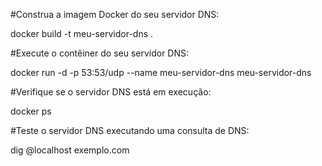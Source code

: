 #Construa a imagem Docker do seu servidor DNS:

docker build -t meu-servidor-dns .

#Execute o contêiner do seu servidor DNS:

docker run -d -p 53:53/udp --name meu-servidor-dns meu-servidor-dns

#Verifique se o servidor DNS está em execução:

docker ps

#Teste o servidor DNS executando uma consulta de DNS:

dig @localhost exemplo.com
